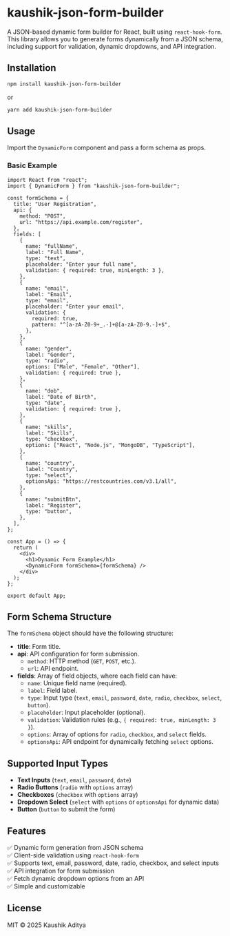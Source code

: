 # kaushik-json-form-builder

A JSON-based dynamic form builder for React, built using `react-hook-form`. This library allows you to generate forms dynamically from a JSON schema, including support for validation, dynamic dropdowns, and API integration.

## Installation

```sh
npm install kaushik-json-form-builder
```

or

```sh
yarn add kaushik-json-form-builder
```

## Usage

Import the `DynamicForm` component and pass a form schema as props.

### Basic Example

```tsx
import React from "react";
import { DynamicForm } from "kaushik-json-form-builder";

const formSchema = {
  title: "User Registration",
  api: {
    method: "POST",
    url: "https://api.example.com/register",
  },
  fields: [
    {
      name: "fullName",
      label: "Full Name",
      type: "text",
      placeholder: "Enter your full name",
      validation: { required: true, minLength: 3 },
    },
    {
      name: "email",
      label: "Email",
      type: "email",
      placeholder: "Enter your email",
      validation: {
        required: true,
        pattern: "^[a-zA-Z0-9+_.-]+@[a-zA-Z0-9.-]+$",
      },
    },
    {
      name: "gender",
      label: "Gender",
      type: "radio",
      options: ["Male", "Female", "Other"],
      validation: { required: true },
    },
    {
      name: "dob",
      label: "Date of Birth",
      type: "date",
      validation: { required: true },
    },
    {
      name: "skills",
      label: "Skills",
      type: "checkbox",
      options: ["React", "Node.js", "MongoDB", "TypeScript"],
    },
    {
      name: "country",
      label: "Country",
      type: "select",
      optionsApi: "https://restcountries.com/v3.1/all",
    },
    {
      name: "submitBtn",
      label: "Register",
      type: "button",
    },
  ],
};

const App = () => {
  return (
    <div>
      <h1>Dynamic Form Example</h1>
      <DynamicForm formSchema={formSchema} />
    </div>
  );
};

export default App;
```

## Form Schema Structure

The `formSchema` object should have the following structure:

- **title**: Form title.
- **api**: API configuration for form submission.
  - `method`: HTTP method (`GET`, `POST`, etc.).
  - `url`: API endpoint.
- **fields**: Array of field objects, where each field can have:
  - `name`: Unique field name (required).
  - `label`: Field label.
  - `type`: Input type (`text`, `email`, `password`, `date`, `radio`, `checkbox`, `select`, `button`).
  - `placeholder`: Input placeholder (optional).
  - `validation`: Validation rules (e.g., `{ required: true, minLength: 3 }`).
  - `options`: Array of options for `radio`, `checkbox`, and `select` fields.
  - `optionsApi`: API endpoint for dynamically fetching `select` options.

## Supported Input Types

- **Text Inputs** (`text`, `email`, `password`, `date`)
- **Radio Buttons** (`radio` with `options` array)
- **Checkboxes** (`checkbox` with `options` array)
- **Dropdown Select** (`select` with `options` or `optionsApi` for dynamic data)
- **Button** (`button` to submit the form)

## Features

✅ Dynamic form generation from JSON schema\
✅ Client-side validation using `react-hook-form`\
✅ Supports text, email, password, date, radio, checkbox, and select inputs\
✅ API integration for form submission\
✅ Fetch dynamic dropdown options from an API\
✅ Simple and customizable

## License

MIT © 2025 Kaushik Aditya
